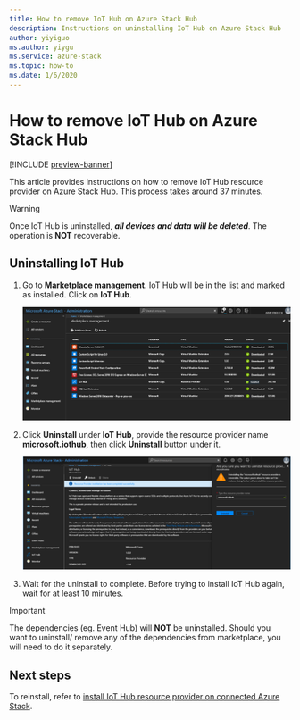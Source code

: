 ```yaml
---
title: How to remove IoT Hub on Azure Stack Hub
description: Instructions on uninstalling IoT Hub on Azure Stack Hub
author: yiyiguo
ms.author: yiygu
ms.service: azure-stack
ms.topic: how-to
ms.date: 1/6/2020
---
```


# How to remove IoT Hub on Azure Stack Hub

[!INCLUDE [preview-banner](../includes/iot-hub-preview.md)]

This article provides instructions on how to remove IoT Hub resource provider on Azure Stack Hub. This process takes around 37 minutes.

> [!WARNING]
> Once IoT Hub is uninstalled, **_all devices and data will be deleted_**. The operation is **NOT** recoverable.

## Uninstalling IoT Hub

1) Go to **Marketplace management**. IoT Hub will be in the list and marked as installed. Click on **IoT Hub**.

    [![Resource provider list](../operator/media/iot-hub-rp-remove/uninstall1.png)](../operator/media/iot-hub-rp-remove/uninstall1.png#lightbox)

2) Click **Uninstall** under **IoT Hub**, provide the resource provider name **microsoft.iothub**, then click **Uninstall** button under it.

    [![Uninstall IoT Hub and confirm](../operator/media/iot-hub-rp-remove/uninstall2.png)](../operator/media/iot-hub-rp-remove/uninstall2.png#lightbox)

3) Wait for the uninstall to complete. Before trying to install IoT Hub again, wait for at least 10 minutes.

>[!IMPORTANT]
>The dependencies (eg. Event Hub) will **NOT** be uninstalled. Should you want to uninstall/ remove any of the dependencies from marketplace, you will need to do it separately.

## Next steps

To reinstall, refer to [install IoT Hub resource provider on connected Azure Stack](iot-hub-rp-install.md).
